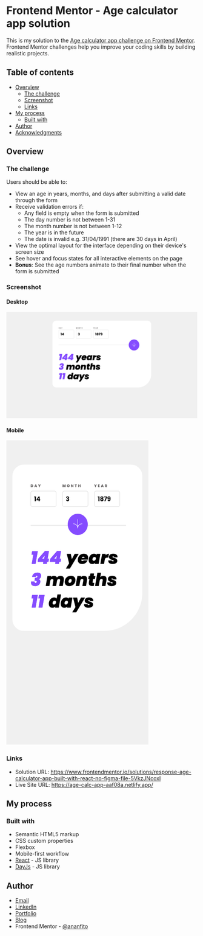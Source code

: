 # Frontend Mentor - Age calculator app solution

This is my solution to the [Age calculator app challenge on Frontend Mentor](https://www.frontendmentor.io/challenges/age-calculator-app-dF9DFFpj-Q). Frontend Mentor challenges help you improve your coding skills by building realistic projects. 

## Table of contents

- [Overview](#overview)
  - [The challenge](#the-challenge)
  - [Screenshot](#screenshot)
  - [Links](#links)
- [My process](#my-process)
  - [Built with](#built-with)
- [Author](#author)
- [Acknowledgments](#acknowledgments)

## Overview

### The challenge

Users should be able to:

- View an age in years, months, and days after submitting a valid date through the form
- Receive validation errors if:
  - Any field is empty when the form is submitted
  - The day number is not between 1-31
  - The month number is not between 1-12
  - The year is in the future
  - The date is invalid e.g. 31/04/1991 (there are 30 days in April)
- View the optimal layout for the interface depending on their device's screen size
- See hover and focus states for all interactive elements on the page
- **Bonus**: See the age numbers animate to their final number when the form is submitted

### Screenshot

#### Desktop

![Age calculator app with input for birth day, month, and year. results displayed as a vertical list, below the input. For example, 34 years, 7 months, 10 days](./screenshot_ageCalcApp_desktop.png)

#### Mobile

![Age calculator app with input for birth day, month, and year. results displayed as a vertical list, below the input. For example, 34 years, 7 months, 10 days](./screenshot_ageCalcApp_mobile.png)

### Links

- Solution URL: https://www.frontendmentor.io/solutions/response-age-calculator-app-built-with-react-no-figma-file-5VkzJNcoxI
- Live Site URL: https://age-calc-app-aaf08a.netlify.app/

## My process

### Built with

- Semantic HTML5 markup
- CSS custom properties
- Flexbox
- Mobile-first workflow
- [React](https://reactjs.org/) - JS library
- [DayJs](https://day.js.org/en/) - JS library

## Author

- <a href="mailto:msg.for.anthony.p6ht3@simplelogin.com?subject=Nice GitHub Project&body=Hey Anthony, I saw your GitHub project. Let's talk!">Email</a>
- [LinkedIn](https://linkedin.com/in/anthonynanfito)
- [Portfolio](https://ananfito.github.io)
- [Blog](https://ananfito.hashnode.dev)
- Frontend Mentor - [@ananfito](https://www.frontendmentor.io/profile/ananfito)
